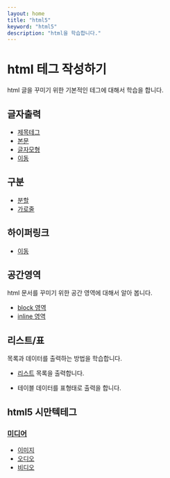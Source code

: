```yaml
---
layout: home
title: "html5"
keyword: "html5"
description: "html을 학습합니다."
---
```


# html 테그 작성하기
html 글을 꾸미기 위한 기본적인 테그에 대해서 학습을 합니다.

## 글자출력
* [제목테그](./tag/h)
* [본문](./tag/p)
* [글자모형](./tag/fontshape)
* [이동](./tag/ruby)

## 구분
* [분할](./tag/br)
* [가로줄](./tag/hr)

## 하이퍼링크
* [이동](./tag/a)

## 공간영역
html 문서를 꾸미기 위한 공간 영역에 대해서 알아 봅니다.

* [block 영역](./tag/div)
* [inline 영역](./tag/span)

## 리스트/표
목록과 데이터를 출력하는 방법을 학습합니다.

* [리스트](./list/list)
목록을 출력합니다.

* 테이블
데이터를 표형태로 출력을 합니다.


## html5 시만텍테그

### [미디어](./media)
* [이미지](./media/image)
* [오디오](./media/audio)
* [비디오](./media/video)